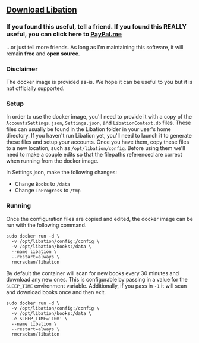 ## [Download Libation](https://github.com/rmcrackan/Libation/releases/latest)

### If you found this useful, tell a friend. If you found this REALLY useful, you can click here to [PayPal.me](https://paypal.me/MBucari?locale.x=en_us)
...or just tell more friends. As long as I'm maintaining this software, it will remain **free** and **open source**.


### Disclaimer
The docker image is provided as-is. We hope it can be useful to you but it is not officially supported.

### Setup
In order to use the docker image, you'll need to provide it with a copy of the `AccountsSettings.json`, `Settings.json`, and `LibationContext.db` files. These files can usually be found in the Libation folder in your user's home directory. If you haven't run Libation yet, you'll need to launch it to generate these files and setup your accounts. Once you have them, copy these files to a new location, such as `/opt/libation/config`. Before using them we'll need to make a couple edits so that the filepaths referenced are correct when running from the docker image.

In Settings.json, make the following changes:
* Change `Books` to `/data`
* Change `InProgress` to `/tmp`

### Running
Once the configuration files are copied and edited, the docker image can be run with the following command.
```
sudo docker run -d \
  -v /opt/libation/config:/config \
  -v /opt/libation/books:/data \
  --name libation \
  --restart=always \
  rmcrackan/libation
```

By default the container will scan for new books every 30 minutes and download any new ones. This is configurable by passing in a value for the `SLEEP_TIME` environment variable. Additionally, if you pass in `-1` it will scan and download books once and then exit.

```
sudo docker run -d \
  -v /opt/libation/config:/config \
  -v /opt/libation/books:/data \
  -e SLEEP_TIME='10m' \
  --name libation \
  --restart=always \
  rmcrackan/libation
```

